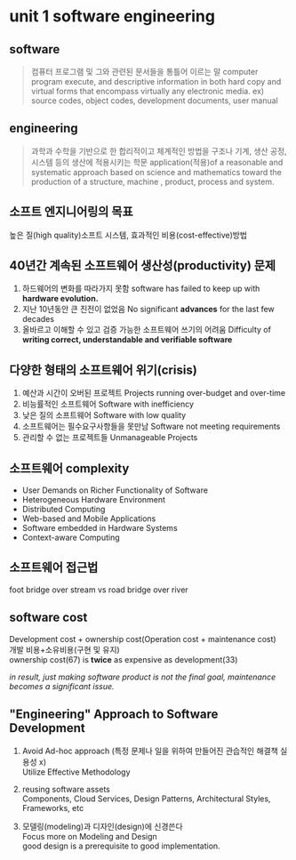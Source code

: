 unit 1 software engineering
===========================

software
--------
> 컴퓨터 프로그램 및 그와 관련된 문서들을 통틀어 이르는 말
> computer program execute, and descriptive information in both hard copy and virtual forms that encompass virtually any electronic media.
ex) <virtual forms> source codes, object codes, <hard copy> development documents, user manual

engineering
-----------
> 과학과 수학을 기반으로 한 합리적이고 체계적인 방법을 구조나 기계, 생산 공정, 시스템 등의 생산에 적용시키는 학문
> application(적용)of a reasonable and systematic approach based on science and mathematics toward the production of a structure, machine , product, process and system.

소프트 엔지니어링의 목표
-----------------------
높은 질(high quality)소프트 시스템, 효과적인 비용(cost-effective)방법

40년간 계속된 소프트웨어 생산성(productivity) 문제
----------------------------------------------------
1. 하드웨어의 변화를 따라가지 못함
   software has failed to keep up with **hardware evolution.**
2. 지난 10년동안 큰 진전이 없었음
   No significant **advances** for the last few decades
3. 올바르고 이해할 수 있고 검증 가능한 소프트웨어 쓰기의 어려움
   Difficulty of **writing correct, understandable and verifiable software**

다양한 형태의 소프트웨어 위기(crisis)
-----------------------------------
1. 예산과 시간이 오버된 프로젝트
   Projects running over-budget and over-time
2. 비능률적인 소프트웨어
   Software with inefficiency
3. 낮은 질의 소프트웨어
   Software with low quality
4. 소프트웨어는 필수요구사항들을 못만남
   Software not meeting requirements
5. 관리할 수 없는 프로젝트들
   Unmanageable Projects

소프트웨어 complexity
--------------------
* User Demands on Richer Functionality of Software 
* Heterogeneous Hardware Environment 
* Distributed Computing 
* Web-based and Mobile Applications 
* Software embedded in Hardware Systems 
* Context-aware Computing

소프트웨어 접근법
---------------
foot bridge over stream vs road bridge over river

software cost
-------------
Development cost + ownership cost(Operation cost + maintenance cost)  
개발 비용+소유비용(구현 및 유지)  
ownership cost(67) is **twice** as expensive as development(33)  

*in result, just making software product is not the final goal, maintenance becomes a significant issue.*

"Engineering" Approach to Software Development
----------------------------------------------
1. Avoid Ad-hoc approach (특정 문제나 일을 위하여 만들어진 관습적인 해결책 실용성 x)  
   Utilize Effective Methodology

2. reusing software assets  
   Components, Cloud Services, Design Patterns, Architectural Styles, Frameworks, etc

3. 모델링(modeling)과 디자인(design)에 신경쓴다  
   Focus more on Modeling and Design  
   good design is a prerequisite to good implementation.
